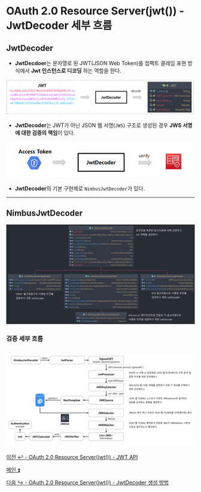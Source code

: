 # OAuth 2.0 Resource Server(jwt()) - JwtDecoder 세부 흐름

## JwtDecoder

- **JwtDecdoer**는 문자열로 된 JWT(JSON Web Token)를 컴팩트 클레임 표현 방식에서 **Jwt 인스턴스로 디코딩** 하는 역할을 한다.

![img_4.png](img/img_4.png)

- **JwtDecoder**는 JWT가 아닌 JSON 웹 서명(`JWS`) 구조로 생성된 경우 **JWS 서명에 대한 검증의 책임**이 있다.

![img_5.png](img/img_5.png)

- **JwtDecoder**의 기본 구현체로 `NimbusJwtDecoder`가 있다.

---

## NimbusJwtDecoder

![img_6.png](img/img_6.png)

### 검증 세부 흐름

![img_7.png](img/img_7.png)
---

[이전 ↩️ - OAuth 2.0 Resource Server(jwt()) - JWT API](https://github.com/genesis12345678/TIL/blob/main/Spring/security/oauth/ResourceServer/jwt.md)

[메인 ⏫](https://github.com/genesis12345678/TIL/blob/main/Spring/security/oauth/main.md)

[다음 ↪️ - OAuth 2.0 Resource Server(jwt()) - JwtDecoder 생성 방법](https://github.com/genesis12345678/TIL/blob/main/Spring/security/oauth/ResourceServer/Decoder%EC%83%9D%EC%84%B1.md)